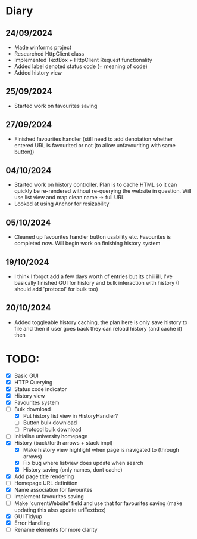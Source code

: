 ﻿# Diary

## 24/09/2024
- Made winforms project
- Researched HttpClient class
- Implemented TextBox + HttpClient Request functionality
- Added label denoted status code (+ meaning of code)
- Added history view
## 25/09/2024
- Started work on favourites saving
## 27/09/2024
- Finished favourites handler (still need to add denotation whether entered URL is favourited or not (to allow unfavouriting with same button))

## 04/10/2024
- Started work on history controller. Plan is to cache HTML so it can quickly be re-rendered without re-querying the website in question. Will use list view and map clean name -> full URL
- Looked at using Anchor for resizability

## 05/10/2024
- Cleaned up favourites handler button usability etc. Favourites is completed now. Will begin work on finishing history system

## 19/10/2024
- I think I forgot add a few days worth of entries but its chiiiiill, I've basically finished GUI for history and bulk interaction with history (I should add 'protocol' for bulk too)

## 20/10/2024
- Added toggleable history caching, the plan here is only save history to file and then if user goes back they can reload history (and cache it) then

# TODO:
- [x] Basic GUI
- [x] HTTP Querying
- [x] Status code indicator
- [x] History view
- [x] Favourites system
- [ ] Bulk download
  - [x] Put history list view in HistoryHandler? 
  - [ ] Button bulk download
  - [ ] Protocol bulk download
- [ ] Initialise university homepage
- [x] History (back/forth arrows + stack impl)
  - [x] Make history view highlight when page is navigated to (through arrows)
  - [x] Fix bug where listview does update when search
  - [x] History saving (only names, dont cache)
- [x] Add page title rendering
- [ ] Homepage URL definition
- [x] Name association for favourites
- [ ] Implement favourites saving
- [ ] Make 'currentWebsite' field and use that for favourites saving (make updating this also update urlTextbox)
- [x] GUI Tidyup
- [x] Error Handling
- [ ] Rename elements for more clarity
